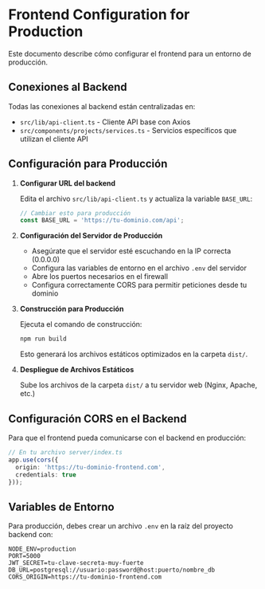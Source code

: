 
# Frontend Configuration for Production

Este documento describe cómo configurar el frontend para un entorno de producción.

## Conexiones al Backend

Todas las conexiones al backend están centralizadas en:

- `src/lib/api-client.ts` - Cliente API base con Axios
- `src/components/projects/services.ts` - Servicios específicos que utilizan el cliente API

## Configuración para Producción

1. **Configurar URL del backend**

   Edita el archivo `src/lib/api-client.ts` y actualiza la variable `BASE_URL`:

   ```typescript
   // Cambiar esto para producción
   const BASE_URL = 'https://tu-dominio.com/api'; 
   ```

2. **Configuración del Servidor de Producción**

   - Asegúrate que el servidor esté escuchando en la IP correcta (0.0.0.0)
   - Configura las variables de entorno en el archivo `.env` del servidor
   - Abre los puertos necesarios en el firewall
   - Configura correctamente CORS para permitir peticiones desde tu dominio

3. **Construcción para Producción**

   Ejecuta el comando de construcción:

   ```bash
   npm run build
   ```

   Esto generará los archivos estáticos optimizados en la carpeta `dist/`.

4. **Despliegue de Archivos Estáticos**

   Sube los archivos de la carpeta `dist/` a tu servidor web (Nginx, Apache, etc.)

## Configuración CORS en el Backend

Para que el frontend pueda comunicarse con el backend en producción:

```typescript
// En tu archivo server/index.ts
app.use(cors({
  origin: 'https://tu-dominio-frontend.com',
  credentials: true
}));
```

## Variables de Entorno

Para producción, debes crear un archivo `.env` en la raíz del proyecto backend con:

```
NODE_ENV=production
PORT=5000
JWT_SECRET=tu-clave-secreta-muy-fuerte
DB_URL=postgresql://usuario:password@host:puerto/nombre_db
CORS_ORIGIN=https://tu-dominio-frontend.com
```
